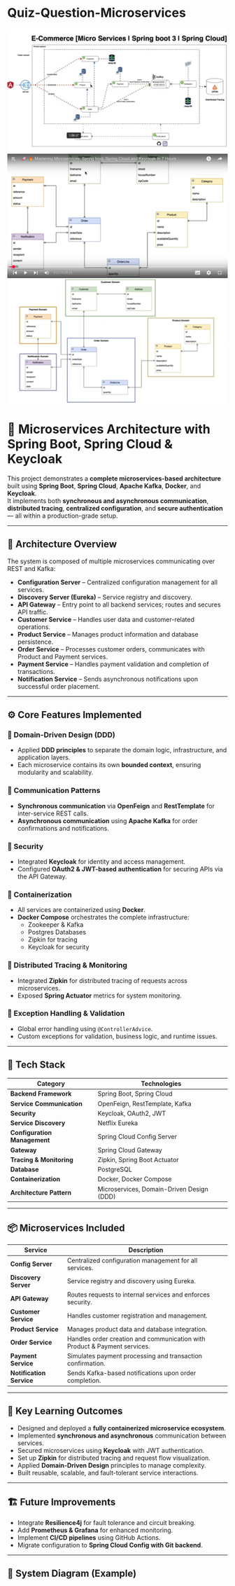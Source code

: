 ﻿# Quiz-Question-Microservices
 
![Alt Text](diagram/1.png)
![Alt Text](diagram/3.png)
![Alt Text](diagram/4.png)
# 🚀 Microservices Architecture with Spring Boot, Spring Cloud & Keycloak

This project demonstrates a **complete microservices-based architecture** built using **Spring Boot**, **Spring Cloud**, **Apache Kafka**, **Docker**, and **Keycloak**.  
It implements both **synchronous and asynchronous communication**, **distributed tracing**, **centralized configuration**, and **secure authentication** — all within a production-grade setup.

---

## 🧩 Architecture Overview

The system is composed of multiple microservices communicating over REST and Kafka:

- **Configuration Server** – Centralized configuration management for all services.  
- **Discovery Server (Eureka)** – Service registry and discovery.  
- **API Gateway** – Entry point to all backend services; routes and secures API traffic.  
- **Customer Service** – Handles user data and customer-related operations.  
- **Product Service** – Manages product information and database persistence.  
- **Order Service** – Processes customer orders, communicates with Product and Payment services.  
- **Payment Service** – Handles payment validation and completion of transactions.  
- **Notification Service** – Sends asynchronous notifications upon successful order placement.

---

## ⚙️ Core Features Implemented

### 🧠 Domain-Driven Design (DDD)
- Applied **DDD principles** to separate the domain logic, infrastructure, and application layers.  
- Each microservice contains its own **bounded context**, ensuring modularity and scalability.

### 🔁 Communication Patterns
- **Synchronous communication** via **OpenFeign** and **RestTemplate** for inter-service REST calls.  
- **Asynchronous communication** using **Apache Kafka** for order confirmations and notifications.  

### 🔐 Security
- Integrated **Keycloak** for identity and access management.  
- Configured **OAuth2 & JWT-based authentication** for securing APIs via the API Gateway.  

### 🐳 Containerization
- All services are containerized using **Docker**.  
- **Docker Compose** orchestrates the complete infrastructure:
  - Zookeeper & Kafka  
  - Postgres Databases  
  - Zipkin for tracing  
  - Keycloak for security  

### 🧭 Distributed Tracing & Monitoring
- Integrated **Zipkin** for distributed tracing of requests across microservices.  
- Exposed **Spring Actuator** metrics for system monitoring.

### 🧾 Exception Handling & Validation
- Global error handling using `@ControllerAdvice`.  
- Custom exceptions for validation, business logic, and runtime issues.

---

## 🧰 Tech Stack

| Category | Technologies |
|-----------|--------------|
| **Backend Framework** | Spring Boot, Spring Cloud |
| **Service Communication** | OpenFeign, RestTemplate, Kafka |
| **Security** | Keycloak, OAuth2, JWT |
| **Service Discovery** | Netflix Eureka |
| **Configuration Management** | Spring Cloud Config Server |
| **Gateway** | Spring Cloud Gateway |
| **Tracing & Monitoring** | Zipkin, Spring Boot Actuator |
| **Database** | PostgreSQL |
| **Containerization** | Docker, Docker Compose |
| **Architecture Pattern** | Microservices, Domain-Driven Design (DDD) |

---

## 📦 Microservices Included

| Service | Description |
|----------|-------------|
| **Config Server** | Centralized configuration management for all services. |
| **Discovery Server** | Service registry and discovery using Eureka. |
| **API Gateway** | Routes requests to internal services and enforces security. |
| **Customer Service** | Handles customer registration and management. |
| **Product Service** | Manages product data and database integration. |
| **Order Service** | Handles order creation and communication with Product & Payment services. |
| **Payment Service** | Simulates payment processing and transaction confirmation. |
| **Notification Service** | Sends Kafka-based notifications upon order completion. |

---

## 🧠 Key Learning Outcomes

- Designed and deployed a **fully containerized microservice ecosystem**.  
- Implemented **synchronous and asynchronous** communication between services.  
- Secured microservices using **Keycloak** with JWT authentication.  
- Set up **Zipkin** for distributed tracing and request flow visualization.  
- Applied **Domain-Driven Design** principles to manage complexity.  
- Built reusable, scalable, and fault-tolerant service interactions.

---

## 🏗️ Future Improvements

- Integrate **Resilience4j** for fault tolerance and circuit breaking.  
- Add **Prometheus & Grafana** for enhanced monitoring.  
- Implement **CI/CD pipelines** using GitHub Actions.  
- Migrate configuration to **Spring Cloud Config with Git backend**.  

---

## 📸 System Diagram (Example)




